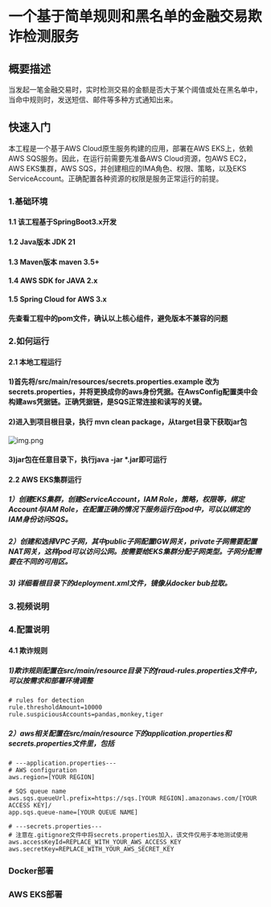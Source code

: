 # 一个基于简单规则和黑名单的金融交易欺诈检测服务

## 概要描述
当发起一笔金融交易时，实时检测交易的金额是否大于某个阈值或处在黑名单中，当命中规则时，发送短信、邮件等多种方式通知出来。

## 快速入门
本工程是一个基于AWS Cloud原生服务构建的应用，部署在AWS EKS上，依赖AWS SQS服务。因此，在运行前需要先准备AWS Cloud资源，包AWS EC2，AWS EKS集群，AWS SQS，并创建相应的IMA角色、权限、策略，以及EKS ServiceAccount。正确配置各种资源的权限是服务正常运行的前提。
### 1.基础环境
#### 1.1 该工程基于SpringBoot3.x开发
#### 1.2 Java版本 JDK 21
#### 1.3 Maven版本 maven 3.5+
#### 1.4 AWS SDK for JAVA 2.x
#### 1.5 Spring Cloud for AWS 3.x
#### 先查看工程中的pom文件，确认以上核心组件，避免版本不兼容的问题
### 2.如何运行
#### 2.1 本地工程运行
#### 1)首先将/src/main/resources/secrets.properties.example 改为secrets.properties，并将更换成你的aws身份凭据。在AwsConfig配置类中会构建aws凭据链。正确凭据链，是SQS正常连接和读写的关键。
#### 2)进入到项目根目录，执行 mvn clean package，从target目录下获取jar包
![img.png](doc/image/jar.png)
#### 3)jar包在任意目录下，执行java -jar *.jar即可运行
#### 2.2 AWS EKS集群运行
##### 1）创建EKS集群，创建ServiceAccount，IAM Role，策略，权限等，绑定Account与IAM Role，在配置正确的情况下服务运行在pod中，可以以绑定的IAM身份访问SQS。
##### 2）创建和选择VPC子网，其中public子网配置IGW网关，private子网需要配置NAT网关，这样pod可以访问公网。按需要给EKS集群分配子网类型。子网分配需要在不同的可用区。
##### 3) 详细看根目录下的deployment.xml文件，镜像从docker bub拉取。

### 3.视频说明

### 4.配置说明
#### 4.1 欺诈规则
##### 1)欺诈规则配置在src/main/resource目录下的fraud-rules.properties文件中，可以按需求和部署环境调整
```
# rules for detection
rule.thresholdAmount=10000
rule.suspiciousAccounts=pandas,monkey,tiger
```
##### 2）aws相关配置在src/main/resource下的application.properties和secrets.properties文件里，包括
```
# ---application.properties---
# AWS configuration
aws.region=[YOUR REGION]

# SQS queue name
aws.sqs.queueUrl.prefix=https://sqs.[YOUR REGION].amazonaws.com/[YOUR ACCESS KEY]/
app.sqs.queue-name=[YOUR QUEUE NAME]

# ---secrets.properties---
# 注意在.gitignore文件中将secrets.properties加入，该文件仅用于本地测试使用
aws.accessKeyId=REPLACE_WITH_YOUR_AWS_ACCESS_KEY
aws.secretKey=REPLACE_WITH_YOUR_AWS_SECRET_KEY
```

### Docker部署

### AWS EKS部署



